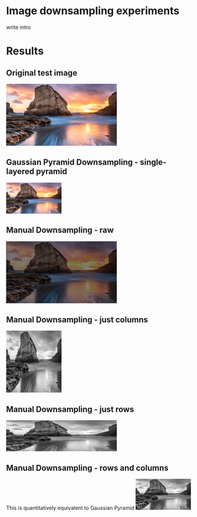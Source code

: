 # Image downsampling experiments

write intro

# Results

## Original test image
![original](test_image.jpg)

## Gaussian Pyramid Downsampling - single-layered pyramid
![pyramid](gaussian.png)

## Manual Downsampling - raw 
![manual](manual_color.png)

## Manual Downsampling - just columns 
![cols](manual_columns.png)

## Manual Downsampling - just rows
![rows](manual_rows.png)

## Manual Downsampling - rows and columns
This is quantitatively equivalent to Gaussian Pyramid
![both](manual_rowscols.png)
